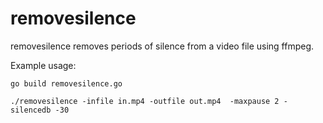 # removesilence

removesilence removes periods of silence from a video file using ffmpeg.

 Example usage:

```
go build removesilence.go

./removesilence -infile in.mp4 -outfile out.mp4  -maxpause 2 -silencedb -30
``` 
